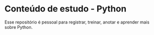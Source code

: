 # Conteúdo de estudo - Python
Esse repositório é pessoal para registrar, treinar, anotar e aprender mais sobre Python.